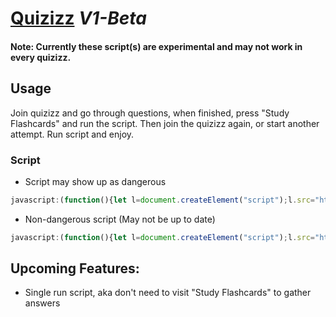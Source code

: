 # [Quizizz](script.js) *V1-Beta*

#### Note: Currently these script(s) are experimental and may not work in every quizizz.

## Usage
Join quizizz and go through questions, when finished, press "Study Flashcards" and run the script. Then join the quizizz again, or start another attempt. Run script and enjoy.

### Script
- Script may show up as dangerous
```javascript
javascript:(function(){let l=document.createElement("script");l.src="https://undercovergoose.github.io/quizlet/quizizz/script.js";document.body.appendChild(l);}());void 0
```
- Non-dangerous script (May not be up to date)
```javascript
javascript:(function(){let l=document.createElement("script");l.src="https://undercovermoose.github.io/quizizzjs/script.js";document.body.appendChild(l);}());void 0
```

## Upcoming Features:
- Single run script, aka don't need to visit "Study Flashcards" to gather answers
